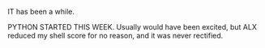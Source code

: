 IT has been a while.

PYTHON STARTED THIS WEEK. Usually would have been excited, but ALX reduced my shell score for no reason, and it was never rectified.

